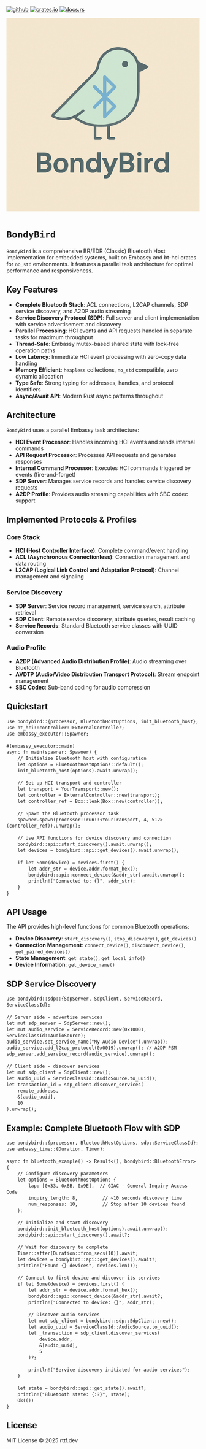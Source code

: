[<img alt="github" src="https://img.shields.io/badge/github-rttfd/bondybird-37a8e0?style=for-the-badge&labelColor=555555&logo=github" height="20">](https://github.com/rttfd/bondybird)
[<img alt="crates.io" src="https://img.shields.io/crates/v/bondybird.svg?style=for-the-badge&color=ff8b94&logo=rust" height="20">](https://crates.io/crates/bondybird)
[<img alt="docs.rs" src="https://img.shields.io/badge/docs.rs-bondybird-bedc9c?style=for-the-badge&labelColor=555555&logo=docs.rs" height="20">](https://docs.rs/bondybird)

![Dall-E generated bondybird image](https://raw.githubusercontent.com/rttfd/static/refs/heads/main/bondybird/bondybird.png)

# `BondyBird`

`BondyBird` is a comprehensive BR/EDR (Classic) Bluetooth Host implementation for embedded systems, built on Embassy and bt-hci crates for `no_std` environments. It features a parallel task architecture for optimal performance and responsiveness.

## Key Features

- **Complete Bluetooth Stack**: ACL connections, L2CAP channels, SDP service discovery, and A2DP audio streaming
- **Service Discovery Protocol (SDP)**: Full server and client implementation with service advertisement and discovery
- **Parallel Processing**: HCI events and API requests handled in separate tasks for maximum throughput
- **Thread-Safe**: Embassy mutex-based shared state with lock-free operation paths
- **Low Latency**: Immediate HCI event processing with zero-copy data handling
- **Memory Efficient**: `heapless` collections, `no_std` compatible, zero dynamic allocation
- **Type Safe**: Strong typing for addresses, handles, and protocol identifiers
- **Async/Await API**: Modern Rust async patterns throughout

## Architecture

`BondyBird` uses a parallel Embassy task architecture:

- **HCI Event Processor**: Handles incoming HCI events and sends internal commands
- **API Request Processor**: Processes API requests and generates responses
- **Internal Command Processor**: Executes HCI commands triggered by events (fire-and-forget)
- **SDP Server**: Manages service records and handles service discovery requests
- **A2DP Profile**: Provides audio streaming capabilities with SBC codec support

## Implemented Protocols & Profiles

### Core Stack
- **HCI (Host Controller Interface)**: Complete command/event handling
- **ACL (Asynchronous Connectionless)**: Connection management and data routing
- **L2CAP (Logical Link Control and Adaptation Protocol)**: Channel management and signaling

### Service Discovery
- **SDP Server**: Service record management, service search, attribute retrieval
- **SDP Client**: Remote service discovery, attribute queries, result caching
- **Service Records**: Standard Bluetooth service classes with UUID conversion

### Audio Profile
- **A2DP (Advanced Audio Distribution Profile)**: Audio streaming over Bluetooth
- **AVDTP (Audio/Video Distribution Transport Protocol)**: Stream endpoint management
- **SBC Codec**: Sub-band coding for audio compression

## Quickstart

```rust,ignore
use bondybird::{processor, BluetoothHostOptions, init_bluetooth_host};
use bt_hci::controller::ExternalController;
use embassy_executor::Spawner;

#[embassy_executor::main]
async fn main(spawner: Spawner) {
    // Initialize Bluetooth host with configuration
    let options = BluetoothHostOptions::default();
    init_bluetooth_host(options).await.unwrap();

    // Set up HCI transport and controller
    let transport = YourTransport::new();
    let controller = ExternalController::new(transport);
    let controller_ref = Box::leak(Box::new(controller));
    
    // Spawn the Bluetooth processor task
    spawner.spawn(processor::run::<YourTransport, 4, 512>(controller_ref)).unwrap();
    
    // Use API functions for device discovery and connection
    bondybird::api::start_discovery().await.unwrap();
    let devices = bondybird::api::get_devices().await.unwrap();
    
    if let Some(device) = devices.first() {
        let addr_str = device.addr.format_hex();
        bondybird::api::connect_device(&addr_str).await.unwrap();
        println!("Connected to: {}", addr_str);
    }
}
```

## API Usage

The API provides high-level functions for common Bluetooth operations:

- **Device Discovery**: `start_discovery()`, `stop_discovery()`, `get_devices()`
- **Connection Management**: `connect_device()`, `disconnect_device()`, `get_paired_devices()`
- **State Management**: `get_state()`, `get_local_info()`
- **Device Information**: `get_device_name()`

## SDP Service Discovery

```rust,ignore
use bondybird::sdp::{SdpServer, SdpClient, ServiceRecord, ServiceClassId};

// Server side - advertise services
let mut sdp_server = SdpServer::new();
let mut audio_service = ServiceRecord::new(0x10001, ServiceClassId::AudioSource);
audio_service.set_service_name("My Audio Device").unwrap();
audio_service.add_l2cap_protocol(0x0019).unwrap(); // A2DP PSM
sdp_server.add_service_record(audio_service).unwrap();

// Client side - discover services
let mut sdp_client = SdpClient::new();
let audio_uuid = ServiceClassId::AudioSource.to_uuid();
let transaction_id = sdp_client.discover_services(
    remote_address, 
    &[audio_uuid], 
    10
).unwrap();
```

## Example: Complete Bluetooth Flow with SDP

```rust,ignore
use bondybird::{processor, BluetoothHostOptions, sdp::ServiceClassId};
use embassy_time::{Duration, Timer};

async fn bluetooth_example() -> Result<(), bondybird::BluetoothError> {
    // Configure discovery parameters
    let options = BluetoothHostOptions {
        lap: [0x33, 0x8B, 0x9E],  // GIAC - General Inquiry Access Code
        inquiry_length: 8,         // ~10 seconds discovery time  
        num_responses: 10,         // Stop after 10 devices found
    };
    
    // Initialize and start discovery
    bondybird::init_bluetooth_host(options).await.unwrap();
    bondybird::api::start_discovery().await?;
    
    // Wait for discovery to complete
    Timer::after(Duration::from_secs(10)).await;
    let devices = bondybird::api::get_devices().await?;
    println!("Found {} devices", devices.len());
    
    // Connect to first device and discover its services
    if let Some(device) = devices.first() {
        let addr_str = device.addr.format_hex();
        bondybird::api::connect_device(&addr_str).await?;
        println!("Connected to device: {}", addr_str);
        
        // Discover audio services
        let mut sdp_client = bondybird::sdp::SdpClient::new();
        let audio_uuid = ServiceClassId::AudioSource.to_uuid();
        let _transaction = sdp_client.discover_services(
            device.addr, 
            &[audio_uuid], 
            5
        )?;
        
        println!("Service discovery initiated for audio services");
    }
    
    let state = bondybird::api::get_state().await?;
    println!("Bluetooth state: {:?}", state);
    Ok(())
}
```

## License

MIT License © 2025 rttf.dev

